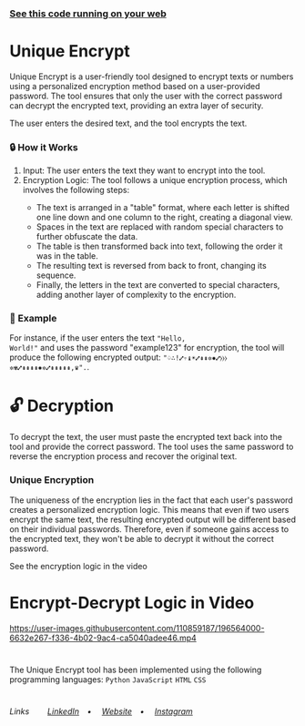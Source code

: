 ### <a href="https://vlb-encrypt.netlify.app/" target="_blank">See this code running on your web</a></br>

# Unique Encrypt
<p>Unique Encrypt is a user-friendly tool designed to encrypt texts or numbers using a personalized encryption method based on a user-provided password. The tool ensures that only the user with the correct password can decrypt the encrypted text, providing an extra layer of security.</p>

<p>The user enters the desired text, and the tool encrypts the text.</p>

### 🔒 How it Works
<ol>
  <li>Input: The user enters the text they want to encrypt into the tool.</li>
  <li>Encryption Logic: The tool follows a unique encryption process, which involves the following steps:</li>
  <ul>
    <li>The text is arranged in a "table" format, where each letter is shifted one line down and one column to the right, creating a diagonal view.</li>
    <li>Spaces in the text are replaced with random special characters to further obfuscate the data.</li>
    <li>The table is then transformed back into text, following the order it was in the table.</li>
    <li>The resulting text is reversed from back to front, changing its sequence.</li>
    <li>Finally, the letters in the text are converted to special characters, adding another layer of complexity to the encryption.</li>
  </ul>
</ol>

### 🔎 Example
For instance, if the user enters the text <code>"Hello, World!"</code> and uses the password "example123" for encryption, the tool will produce the following encrypted output: <code>"♤∴!⑇⥾♝☀⑇⇞⇞✲✸⑇⧽⧽⧽✲✾⑇⇞⇞⇞⇞✸✲⑇⇞⇞⇞⇞⇞,♛".</code>.

# 🔓 Decryption
<p>To decrypt the text, the user must paste the encrypted text back into the tool and provide the correct password. The tool uses the same password to reverse the encryption process and recover the original text.</p>

### Unique Encryption
<p>The uniqueness of the encryption lies in the fact that each user's password creates a personalized encryption logic. This means that even if two users encrypt the same text, the resulting encrypted output will be different based on their individual passwords. Therefore, even if someone gains access to the encrypted text, they won't be able to decrypt it without the correct password.</p>

<p>See the encryption logic in the video</p>

# Encrypt-Decrypt Logic in Video
https://user-images.githubusercontent.com/110859187/196564000-6632e267-f336-4b02-9ac4-ca5040adee46.mp4

#
The Unique Encrypt tool has been implemented using the following programming languages: <code>Python</code> <code>JavaScript</code> <code>HTML</code> <code>CSS</code>
 
#
<h6>Links&ensp;&ensp;&ensp;&ensp;
<a href="https://linkedin.com/in/victorlbueno/" target="_blank">LinkedIn</a>&ensp;&ensp;•&ensp;&ensp;
<a href="https://victor.com.de/" target="_blank">Website</a>&ensp;&ensp;•&ensp;&ensp;
<a href="https://instagram.com/victorlbueno" target="_blank">Instagram</a></h6>
